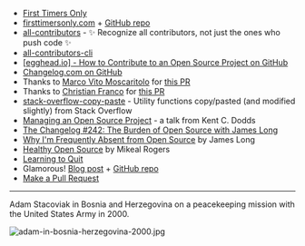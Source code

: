 - [First Timers Only](https://medium.com/@kentcdodds/first-timers-only-78281ea47455)
- [firsttimersonly.com](http://www.firsttimersonly.com/) + [GitHub repo](https://github.com/shanselman/firsttimersonly)
- [all-contributors](https://github.com/kentcdodds/all-contributors) - ✨ Recognize all contributors, not just the ones who push code ✨
- [all-contributors-cli](https://github.com/jfmengels/all-contributors-cli)
- [\[egghead.io\] - How to Contribute to an Open Source Project on GitHub](https://egghead.io/courses/how-to-contribute-to-an-open-source-project-on-github)
- [Changelog.com on GitHub](https://github.com/thechangelog/changelog.com)
- Thanks to [Marco Vito Moscaritolo](https://github.com/mavimo) for [this PR](https://github.com/thechangelog/changelog.com/pull/164)
- Thanks to [Christian Franco](https://github.com/FrancosLab) for [this PR](https://github.com/thechangelog/changelog.com/pull/145)
- [stack-overflow-copy-paste](https://github.com/eggheadio-github/stack-overflow-copy-paste) - Utility functions copy/pasted (and modified slightly) from Stack Overflow
- [Managing an Open Source Project](https://kentcdodds.com/talks/#managing-an-open-source-project) - a talk from Kent C. Dodds
- [The Changelog #242: The Burden of Open Source
with James Long](https://changelog.com/podcast/242)
- [Why I'm Frequently Absent from Open Source](http://jlongster.com/Why-Frequently-Absent-Open-Source) by James Long
- [Healthy Open Source](https://medium.com/the-node-js-collection/healthy-open-source-967fa8be7951) by Mikeal Rogers
- [Learning to Quit](https://www.youtube.com/watch?v=BavAkE3ecOI)
- Glamorous! [Blog post](https://hackernoon.com/introducing-glamorous-fb3c9f4ed20e) + [GitHub repo](https://github.com/paypal/glamorous)
- [Make a Pull Request](http://makeapullrequest.com)

---

Adam Stacoviak in Bosnia and Herzegovina on a peacekeeping mission with the United States Army in 2000.

![adam-in-bosnia-herzegovina-2000.jpg](https://changelog-assets.s3.amazonaws.com/adam-in-bosnia-herzegovina-2000.jpg)